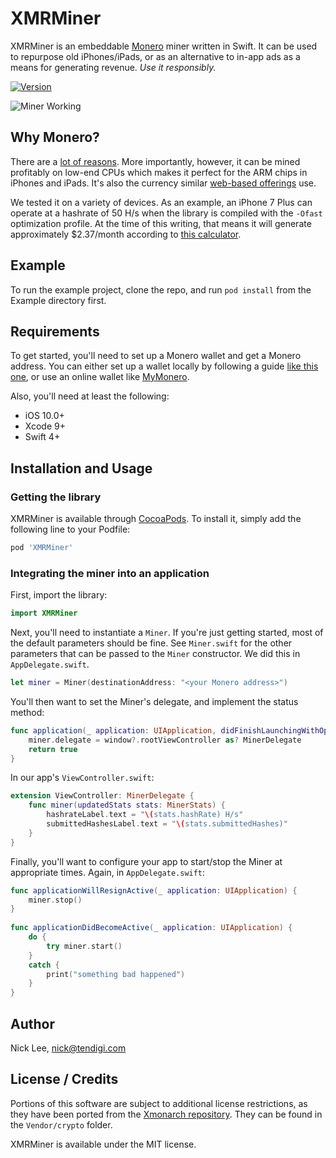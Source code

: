 # XMRMiner

XMRMiner is an embeddable [Monero](https://getmonero.org/) miner written in Swift. It can be used to repurpose old iPhones/iPads, or as an alternative to in-app ads as a means for generating revenue. *Use it responsibly.*

[![Version](https://img.shields.io/cocoapods/v/XMRMiner.svg?style=flat)](http://cocoapods.org/pods/XMRMiner)

![Miner Working](./Assets/xmrminer.gif)

## Why Monero?

There are a [lot of reasons](https://www.monero.how/why-monero-vs-bitcoin). More importantly, however, it can be mined profitably on low-end CPUs which makes it perfect for the ARM chips in iPhones and iPads. It's also the currency similar [web-based offerings](https://coin-hive.com) use.

We tested it on a variety of devices. As an example, an iPhone 7 Plus can operate at a hashrate of 50 H/s when the library is compiled with the `-Ofast` optimization profile. At the time of this writing, that means it will generate approximately $2.37/month according to [this calculator](https://www.cryptocompare.com/mining/calculator/xmr?HashingPower=50&HashingUnit=H%2Fs&PowerConsumption=0&CostPerkWh=0).

## Example

To run the example project, clone the repo, and run `pod install` from the Example directory first.

## Requirements

To get started, you'll need to set up a Monero wallet and get a Monero address. You can either set up a wallet locally by following a guide [like this one](https://moneroeric.com/install-monero-wallet-address/), or use an online wallet like [MyMonero](https://mymonero.com/#/). 

Also, you'll need at least the following:

- iOS 10.0+
- Xcode 9+
- Swift 4+

## Installation and Usage

### Getting the library

XMRMiner is available through [CocoaPods](http://cocoapods.org). To install
it, simply add the following line to your Podfile:

```ruby
pod 'XMRMiner'
```

### Integrating the miner into an application

First, import the library:

```swift
import XMRMiner
```

Next, you'll need to instantiate a `Miner`. If you're just getting started, most of the default parameters should be fine. See `Miner.swift` for the other parameters that can be passed to the `Miner` constructor. We did this in `AppDelegate.swift`.

```swift 
let miner = Miner(destinationAddress: "<your Monero address>")
```

You'll then want to set the Miner's delegate, and implement the status method:

```swift
func application(_ application: UIApplication, didFinishLaunchingWithOptions launchOptions: [UIApplicationLaunchOptionsKey: Any]?) -> Bool {
    miner.delegate = window?.rootViewController as? MinerDelegate
    return true
}
```

In our app's `ViewController.swift`:

```swift
extension ViewController: MinerDelegate {
    func miner(updatedStats stats: MinerStats) {
        hashrateLabel.text = "\(stats.hashRate) H/s"
        submittedHashesLabel.text = "\(stats.submittedHashes)"
    }
}
```

Finally, you'll want to configure your app to start/stop the Miner at appropriate times. Again, in `AppDelegate.swift`:

```swift
func applicationWillResignActive(_ application: UIApplication) {
    miner.stop()
}
    
func applicationDidBecomeActive(_ application: UIApplication) {
    do {
        try miner.start()
    }
    catch {
        print("something bad happened")
    }
}
```

## Author

Nick Lee, [nick@tendigi.com](mailto:nick@tendigi.com)

## License / Credits

Portions of this software are subject to additional license restrictions, as they have been ported from the [Xmonarch repository](https://github.com/noahdesu/xmonarch). They can be found in the `Vendor/crypto` folder.

XMRMiner is available under the MIT license.
